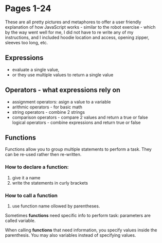 # Pages 1-24
These are all pretty pictures and metaphores to offer a user friendly explanation of how JavaScript works - similar to the robot exercise - which by the way went well for me, I did not have to re write any of my instructions, and I included hoodie location and access, opening zipper, sleeves too long, etc.

## Expressions
- evaluate a single value,
- or they use multiple values to return a single value

## Operators - what expressions rely on

- assignment operators:  asign a value to a variable
- arithmic operators - for basic math
- string operators - combine 2 strings
- comparison operators - compare 2 values and return a true or false
logical operators - combine expressions and return true or false

## Functions
Functions allow you to group multiple statements to perform a task.  They can be re-used rather then re-written.

### How to declare a function:

1. give it a name
2. write the statements in curly brackets

### How to call a function

1. use function name ollowed by parentheses.

Sometimes **functions** need specific info to perform task:  parameters are called variable.

When calling **functions** that need information, you specify values inside the parenthesis.  You may also variables instead of specifying values.